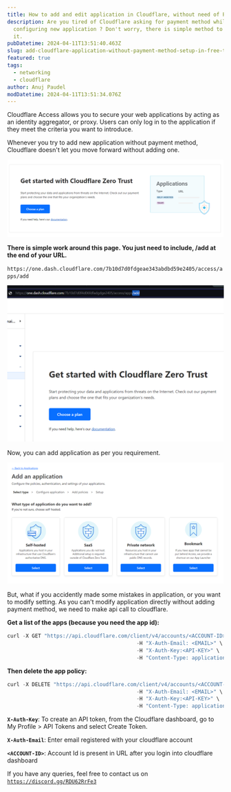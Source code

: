 ```yaml
---
title: How to add and edit application in Cloudflare, without need of Payment Method ? No credit card required!
description: Are you tired of Cloudflare asking for payment method while
  configuring new application ? Don't worry, there is simple method to bypass
  it.
pubDatetime: 2024-04-11T13:51:40.463Z
slug: add-cloudflare-application-without-payment-method-setup-in-free-tier
featured: true
tags:
  - networking
  - cloudflare
author: Anuj Paudel
modDatetime: 2024-04-11T13:51:34.076Z
---
```


<!--StartFragment-->

Cloudflare Access allows you to secure your web applications by acting as an identity aggregator, or proxy. Users can only log in to the application if they meet the criteria you want to introduce.

Whenever you try to add new application without payment method, Cloudflare doesn't let you move forward without adding one.

![Cloudflare requesting to choose a plan](../../assets/screenshot-2024-04-11-193954.png "Cloudflare requesting to choose a plan")

**There is simple work around this page. You just need to include, /add at the end of your URL.**

`https://one.dash.cloudflare.com/7b10d7d0fdgeae343abdbd59e2405/access/apps/add`

![include /add at the end of URL](../../assets/screenshot-2024-04-11-194610.png "Bypass Cloudflare plan page in application")

Now, you can add application as per you requirement.

![new application page after successfully bypassed Cloudflare choose plan page](../../assets/screenshot-2024-04-11-194721.png "Add new application page")

But, what if you accidently made some mistakes in application, or you want to modify setting. As you can't modify application directly without adding payment method, we need to make api call to cloudflare.

**Get a list of the apps (because you need the app id):**

```js
curl -X GET "https://api.cloudflare.com/client/v4/accounts/<ACCOUNT-ID>/access/apps" \
                                          -H "X-Auth-Email: <EMAIL>" \
                                          -H "X-Auth-Key:<API-KEY>" \
                                          -H "Content-Type: application/json"
```

**Then delete the app policy:**

```js
curl -X DELETE "https://api.cloudflare.com/client/v4/accounts/<ACCOUNT-ID>/access/apps/<APP-ID>" \
                                          -H "X-Auth-Email: <EMAIL>" \
                                          -H "X-Auth-Key:<API-KEY>" \
                                          -H "Content-Type: application/json"
```

**`X-Auth-Key`**: To create an API token, from the Cloudflare dashboard, go to My Profile > API Tokens and select Create Token.

**`X-Auth-Email`**: Enter email registered with your cloudflare account

**`<ACCOUNT-ID>`**: Account Id is present in URL after you login into cloudflare dashboard

If you have any queries, feel free to contact us on [`https://discord.gg/RDU62RrFe3`](https://discord.gg/RDU62RrFe3)

<!--EndFragment-->
